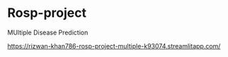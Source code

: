 # Rosp-project
MUltiple Disease Prediction

<a>https://rizwan-khan786-rosp-project-multiple-k93074.streamlitapp.com/</a>
